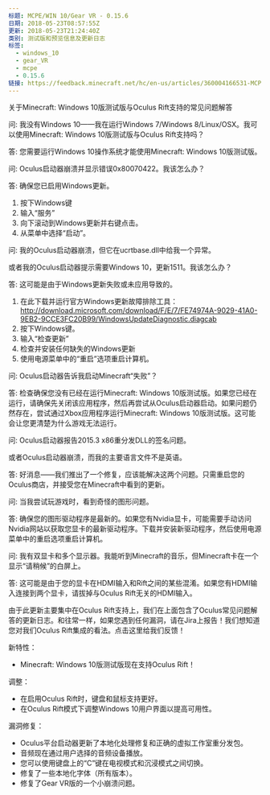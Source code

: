 ```yaml
---
标题: MCPE/WIN 10/Gear VR - 0.15.6
日期: 2018-05-23T08:57:55Z
更新: 2018-05-23T21:24:40Z
类别: 测试版和预览信息及更新日志
标签:
  - windows_10
  - gear_VR
  - mcpe
  - 0.15.6
链接: https://feedback.minecraft.net/hc/en-us/articles/360004166531-MCPE-WIN-10-Gear-VR-0-15-6
---
```


关于Minecraft: Windows 10版测试版与Oculus Rift支持的常见问题解答

问: 我没有Windows 10——我在运行Windows 7/Windows 8/Linux/OSX。我可以使用Minecraft: Windows 10版测试版与Oculus Rift支持吗？

答: 您需要运行Windows 10操作系统才能使用Minecraft: Windows 10版测试版。

问: Oculus启动器崩溃并显示错误0x80070422。我该怎么办？

答: 确保您已启用Windows更新。

1. 按下Windows键
2. 输入“服务”
3. 向下滚动到Windows更新并右键点击。
4. 从菜单中选择“启动”。

问: 我的Oculus启动器崩溃，但它在ucrtbase.dll中给我一个异常。

或者我的Oculus启动器提示需要Windows 10，更新1511。我该怎么办？

答: 这可能是由于Windows更新失败或未应用导致的。

1. 在此下载并运行官方Windows更新故障排除工具：http://download.microsoft.com/download/F/E/7/FE74974A-9029-41A0-9EB2-9CCE3FC20B99/WindowsUpdateDiagnostic.diagcab
2. 按下Windows键。
3. 输入“检查更新”
4. 检查并安装任何缺失的Windows更新
5. 使用电源菜单中的“重启”选项重启计算机。

问: Oculus启动器告诉我启动Minecraft“失败”？

答: 检查确保您没有已经在运行Minecraft: Windows 10版测试版。如果您已经在运行，请确保先关闭该应用程序，然后再尝试从Oculus启动器启动。如果问题仍然存在，尝试通过Xbox应用程序运行Minecraft: Windows 10版测试版。这可能会让您更清楚为什么游戏无法运行。

问: Oculus启动器报告2015.3 x86重分发DLL的签名问题。

或者Oculus启动器崩溃，而我的主要语言文件不是英语。

答: 好消息——我们推出了一个修复，应该能解决这两个问题。只需重启您的Oculus商店，并接受您在Minecraft中看到的更新。

问: 当我尝试玩游戏时，看到奇怪的图形问题。

答: 确保您的图形驱动程序是最新的。如果您有Nvidia显卡，可能需要手动访问Nvidia网站以获取您显卡的最新驱动程序。下载并安装新驱动程序，然后使用电源菜单中的重启选项重启计算机。

问: 我有双显卡和多个显示器。我能听到Minecraft的音乐，但Minecraft卡在一个显示“请稍候”的白屏上。

答: 这可能是由于您的显卡在HDMI输入和Rift之间的某些混淆。如果您有HDMI输入连接到两个显卡，请拔掉与Oculus Rift无关的HDMI输入。

由于此更新主要集中在Oculus Rift支持上，我们在上面包含了Oculus常见问题解答的更新日志。和往常一样，如果您遇到任何漏洞，请在Jira上报告！我们想知道您对我们Oculus Rift集成的看法。点击这里给我们反馈！

新特性：

- Minecraft: Windows 10版测试版现在支持Oculus Rift！

调整：

- 在启用Oculus Rift时，键盘和鼠标支持更好。
- 在Oculus Rift模式下调整Windows 10用户界面以提高可用性。

漏洞修复：

- Oculus平台启动器更新了本地化处理修复和正确的虚拟工作室重分发包。
- 音频现在通过用户选择的音频设备播放。
- 您可以使用键盘上的“C”键在电视模式和沉浸模式之间切换。
- 修复了一些本地化字体（所有版本）。
- 修复了Gear VR版的一个小崩溃问题。